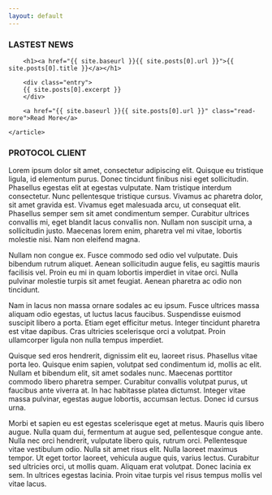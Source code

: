```yaml
---
layout: default
---
```


### LASTEST NEWS
<div class="posts">
    <article class="post">
        
        <h1><a href="{{ site.baseurl }}{{ site.posts[0].url }}">{{ site.posts[0].title }}</a></h1>

        <div class="entry">
        {{ site.posts[0].excerpt }}
        </div>

        <a href="{{ site.baseurl }}{{ site.posts[0].url }}" class="read-more">Read More</a>
        
    </article>
</div>

### PROTOCOL CLIENT

Lorem ipsum dolor sit amet, consectetur adipiscing elit. Quisque eu tristique ligula, id elementum purus. Donec tincidunt finibus nisi eget sollicitudin. Phasellus egestas elit at egestas vulputate. Nam tristique interdum consectetur. Nunc pellentesque tristique cursus. Vivamus ac pharetra dolor, sit amet gravida est. Vivamus eget malesuada arcu, ut consequat elit. Phasellus semper sem sit amet condimentum semper. Curabitur ultrices convallis mi, eget blandit lacus convallis non. Nullam non suscipit urna, a sollicitudin justo. Maecenas lorem enim, pharetra vel mi vitae, lobortis molestie nisi. Nam non eleifend magna.

Nullam non congue ex. Fusce commodo sed odio vel vulputate. Duis bibendum rutrum aliquet. Aenean sollicitudin augue felis, eu sagittis mauris facilisis vel. Proin eu mi in quam lobortis imperdiet in vitae orci. Nulla pulvinar molestie turpis sit amet feugiat. Aenean pharetra ac odio non tincidunt.

Nam in lacus non massa ornare sodales ac eu ipsum. Fusce ultrices massa aliquam odio egestas, ut luctus lacus faucibus. Suspendisse euismod suscipit libero a porta. Etiam eget efficitur metus. Integer tincidunt pharetra est vitae dapibus. Cras ultricies scelerisque orci a volutpat. Proin ullamcorper ligula non nulla tempus imperdiet.

Quisque sed eros hendrerit, dignissim elit eu, laoreet risus. Phasellus vitae porta leo. Quisque enim sapien, volutpat sed condimentum id, mollis ac elit. Nullam et bibendum elit, sit amet sodales nunc. Maecenas porttitor commodo libero pharetra semper. Curabitur convallis volutpat purus, ut faucibus ante viverra at. In hac habitasse platea dictumst. Integer vitae massa pulvinar, egestas augue lobortis, accumsan lectus. Donec id cursus urna.

Morbi et sapien eu est egestas scelerisque eget at metus. Mauris quis libero augue. Nulla quam dui, fermentum at augue sed, pellentesque congue ante. Nulla nec orci hendrerit, vulputate libero quis, rutrum orci. Pellentesque vitae vestibulum odio. Nulla sit amet risus elit. Nulla laoreet maximus tempor. Ut eget tortor laoreet, vehicula augue quis, varius lectus. Curabitur sed ultricies orci, ut mollis quam. Aliquam erat volutpat. Donec lacinia ex sem. In ultrices egestas lacinia. Proin vitae turpis vel risus tempus mollis vel vitae lacus.
